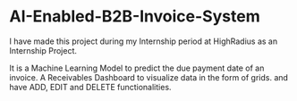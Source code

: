 # AI-Enabled-B2B-Invoice-System

I have made this project during my Internship period at HighRadius as an Internship Project.

It is a Machine Learning Model to predict the due payment date of an invoice.
A Receivables Dashboard to visualize data in the form of grids. and have ADD, EDIT and DELETE functionalities.



